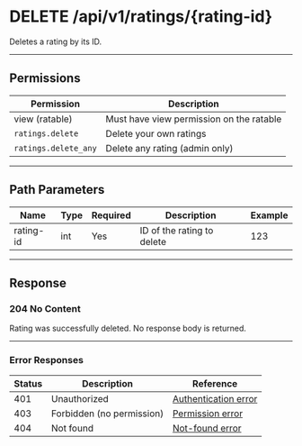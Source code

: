# DELETE /api/v1/ratings/{rating-id}

Deletes a rating by its ID.


---

## Permissions
| Permission         | Description                                 |
|--------------------|---------------------------------------------|
| view (ratable)     | Must have view permission on the ratable     |
| `ratings.delete`   | Delete your own ratings                      |
| `ratings.delete_any`| Delete any rating (admin only)               |

---

## Path Parameters
| Name      | Type | Required | Description           | Example |
|-----------|------|----------|-----------------------|---------|
| rating-id | int  | Yes      | ID of the rating to delete| 123     |

---

## Response

### 204 No Content
Rating was successfully deleted. No response body is returned.

---

### Error Responses
| Status | Description                | Reference                                      |
|--------|----------------------------|------------------------------------------------|
| 401    | Unauthorized               | [Authentication error](../_globals/authentication-errors.md) |
| 403    | Forbidden (no permission)  | [Permission error](../_globals/permission-errors.md) |
| 404    | Not found                  | [Not-found error](../_globals/not-found-errors.md) |
